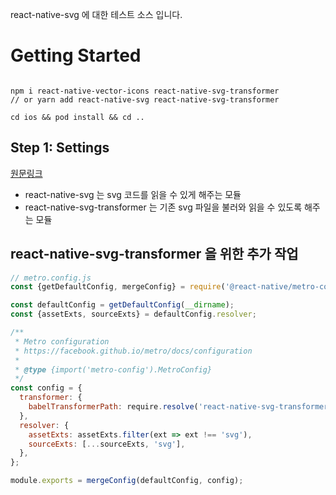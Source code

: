 react-native-svg 에 대한 테스트 소스 입니다.

# Getting Started

```

npm i react-native-vector-icons react-native-svg-transformer
// or yarn add react-native-svg react-native-svg-transformer

cd ios && pod install && cd ..
```

## Step 1: Settings

[원문링크](https://www.npmjs.com/package/react-native-svg)

- react-native-svg 는 svg 코드를 읽을 수 있게 해주는 모듈
- react-native-svg-transformer 는 기존 svg 파일을 불러와 읽을 수 있도록 해주는 모듈

## react-native-svg-transformer 을 위한 추가 작업

```javascript
// metro.config.js
const {getDefaultConfig, mergeConfig} = require('@react-native/metro-config');

const defaultConfig = getDefaultConfig(__dirname);
const {assetExts, sourceExts} = defaultConfig.resolver;

/**
 * Metro configuration
 * https://facebook.github.io/metro/docs/configuration
 *
 * @type {import('metro-config').MetroConfig}
 */
const config = {
  transformer: {
    babelTransformerPath: require.resolve('react-native-svg-transformer'),
  },
  resolver: {
    assetExts: assetExts.filter(ext => ext !== 'svg'),
    sourceExts: [...sourceExts, 'svg'],
  },
};

module.exports = mergeConfig(defaultConfig, config);
```
